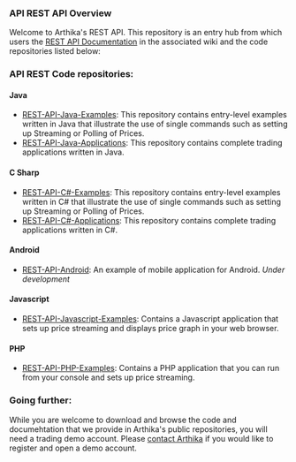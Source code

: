 ### API REST API Overview
Welcome to Arthika's REST API. This repository is an entry hub from which users the [REST API Documentation](https://github.com/Arthika/API-REST/wiki) in the associated wiki and the code repositories listed below:

### API REST Code repositories:

#### Java

* [REST-API-Java-Examples](https://github.com/Arthika/REST-API-Java-Examples): This repository contains entry-level examples written in Java that illustrate the use of single commands such as setting up Streaming or Polling of Prices. 
* [REST-API-Java-Applications](https://github.com/Arthika/REST-API-Java-Applications): This repository contains complete trading applications written in Java.

#### C Sharp

* [REST-API-C#-Examples](https://github.com/Arthika/REST-API-CSharp-Examples): This repository contains entry-level examples written in C# that illustrate the use of single commands such as setting up Streaming or Polling of Prices. 
* [REST-API-C#-Applications](https://github.com/Arthika/REST-API-CSharp-Applications): This repository contains complete trading applications written in C#.

#### Android

* [REST-API-Android](https://github.com/Arthika/REST-API-Android): An example of mobile application for Android. *Under development*

#### Javascript
* [REST-API-Javascript-Examples](https://github.com/Arthika/REST-API-Javascript-Examples): Contains a Javascript application that sets up price streaming and displays price graph in your web browser.

#### PHP
* [REST-API-PHP-Examples](https://github.com/Arthika/REST-API-PHP-Examples): Contains a PHP application that you can run from your console and sets up price streaming.

### Going further:
While you are welcome to download and browse the code and documehtation that we provide in Arthika's public repositories, you will need a trading demo account. Please [contact Arthika](http://www.arthikatrading.com/contact/) if you would like to register and open a demo account.
